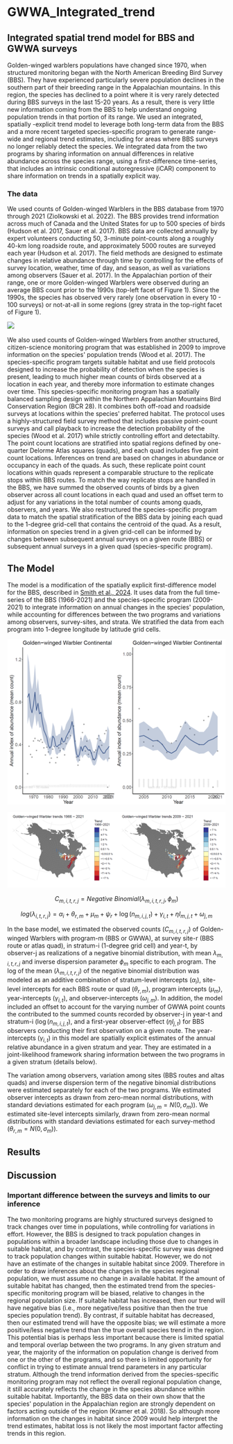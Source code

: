 # GWWA_Integrated_trend

## Integrated spatial trend model for BBS and GWWA surveys

Golden-winged warblers populations have changed since 1970, when structured monitoring began with the North American Breeding Bird Survey (BBS). They have experienced particularly severe population declines in the southern part of their breeding range in the Appalachian mountains. In this region, the species has declined to a point where it is very rarely detected during BBS surveys in the last 15-20 years. As a result, there is very little new information coming from the BBS to help understand ongoing population trends in that portion of its range. We used an integrated, spatially -explicit trend model to leverage both long-term data from the BBS and a more recent targeted species-specific program to generate range-wide and regional trend estimates, including for areas where BBS surveys no longer reliably detect the species. We integrated data from the two programs by sharing information on annual differences in relative abundance across the species range, using a first-difference time-series, that includes an intrinsic conditional autoregressive (iCAR) component to share information on trends in a spatially explicit way.

 
### The data

We used counts of Golden-winged Warblers in the BBS database from 1970 through 2021 (Ziolkowski et al. 2022). The BBS provides trend information across much of Canada and the United States for up to 500 species of birds (Hudson et al. 2017, Sauer et al. 2017). BBS data are collected annually by expert volunteers conducting 50, 3-minute point-counts along a roughly 40-km long roadside route, and approximately 5000 routes are surveyed each year (Hudson et al. 2017). The field methods are designed to estimate changes in relative abundance through time by controlling for the effects of survey location, weather, time of day, and season, as well as variations among observers (Sauer et al. 2017).  In the Appalachian portion of their range, one or more Golden-winged Warblers were observed during an average BBS count prior to the 1990s (top-left facet of Figure 1). Since the 1990s, the species has observed very rarely (one observation in every 10 - 100 surveys) or not-at-all in some regions (grey strata in the top-right facet of Figure 1).  

![](Mean_counts_by_survey_and_period.png)

We also used counts of Golden-winged Warblers from another structured, citizen-science monitoring program that was established in 2009 to improve information on the species' population trends (Wood et al. 2017). The species-specific program targets suitable habitat and use field protocols designed to increase the probability of detection when the species is present, leading to much higher mean counts of birds observed at a location in each year, and thereby more information to estimate changes over time. This species-specific monitoring program has a spatially balanced sampling design within the Northern Appalachian Mountains Bird Conservation Region (BCR 28). It combines both off-road and roadside surveys at locations within the species' preferred habitat. The protocol uses a highly-structured field survey method that includes passive point-count surveys and call playback to increase the detection probability of the species (Wood et al. 2017) while strictly controlling effort and detectabilty. The point count locations are stratified into spatial regions defined by one-quarter Delorme Atlas squares (quads), and each quad includes five point count locations. Inferences on trend are based on changes in abundance or occupancy in each of the quads. As such, these replicate point count locations within quads represent a comparable structure to the replicate stops within BBS routes. To match the way replicate stops are handled in the BBS, we have summed the observed counts of birds by a given observer across all count locations in each quad and used an offset term to adjust for any variations in the total number of counts among quads, observers, and years. We also restructured the species-specific program data to match the spatial stratification of the BBS data by joining each quad to the 1-degree grid-cell that contains the centroid of the quad. As a result, information on species trend in a given grid-cell can be informed by changes between subsequent annual surveys on a given route (BBS) or subsequent annual surveys in a given quad (species-specific program).


## The Model

The model is a modification of the spatially explicit first-difference model for the BBS, described in [Smith et al., 2024](https://doi.org/10.1093/ornithapp/duad056). It uses data from the full time-series of the BBS (1966-2021) and the species-specific program (2009-2021) to integrate information on annual changes in the species' population, while accounting for differences between the two programs and variations among observers, survey-sites, and strata.  We stratified the data from each program into 1-degree longitude by latitude grid cells.

![](figures/images/first_difference_trajectory.png)

![](figures/images/first_difference_trend_maps.png)

$$ C_{m,i,t,r,j}=Negative\ Binomial\left(\lambda_{m,i,t,r,j},\phi_m\right) $$

$$
log\left(\lambda_{i,t,r,j}\right)=\alpha_i+\theta_{r,m}+\mu_m+\psi_r+\log(n_{m,i,j,t})+\gamma_{i,t}+\eta Ι_{m,j,t}+\omega_{j,m} 
$$

In the base model, we estimated the observed counts ($C_{m,i,t,r,j}$) of Golden-winged Warblers with program-m (BBS or GWWA), at survey site-r (BBS route or atlas quad), in stratum-i (1-degree grid cell) and year-t, by observer-j as realizations of a negative binomial distribution, with mean $\lambda_{m,i,t,r,j}$ and inverse dispersion parameter $\phi_m$ specific to each program. The log of the mean ($\lambda_{m,i,t,r,j}$) of the negative binomial distribution was modeled as an additive combination of stratum-level intercepts ($\alpha_i$), site-level intercepts for each BBS route or quad ($\theta_{r,m}$), program intercepts ($\mu_m$), year-intercepts ($\gamma_{i,t}$), and observer-intercepts ($\omega_{j,m}$). In addition, the model included an offset to account for the varying number of GWWA point counts the contributed to the summed counts recorded by observer-j in year-t and stratum-i ($\log(n_{m,i,j,t}$), and a first-year observer-effect ($\eta I_{j,t}$) for BBS observers conducting their first observation on a given route. The year-intercepts ($\gamma_{i,t}$) in this model are spatially explicit estimates of the annual relative abundance in a given stratum and year. They are estimated in a joint-likelihood framework sharing information between the two programs in a given stratum (details below).

The variation among observers, variation among sites (BBS routes and altas quads) and inverse dispersion term of the negative binomial distributions were estimated separately for each of the two programs. We estimated observer intercepts as drawn from zero-mean normal distributions, with standard deviations estimated for each program ($\omega_{j,m} = N(0,\sigma_m)$). We estimated site-level intercepts similarly, drawn from zero-mean normal distributions with standard deviations estimated for each survey-method ($\theta_{r,m} = N(0,\sigma_m)$). 



## Results


## Discussion

### Important difference between the surveys and limits to our inference

The two monitoring programs are highly structured surveys designed to track changes over time in populations, while controlling for variations in effort. However, the BBS is designed to track population changes in populations within a broader landscape including those due to changes in suitable habitat, and by contrast, the species-specific survey was designed to track population changes within suitable habitat. However, we do not have an estimate of the changes in suitable habitat since 2009. Therefore in order to draw inferences about the changes in the species regional population, we must assume no change in available habitat. If the amount of suitable habitat has changed, then the estimated trend from the species-specific monitoring program will be biased, relative to changes in the regional population size. If suitable habitat has increased, then our trend will have negative bias (i.e., more negative/less positive than then the true species population trend). By contrast, if suitable habitat has decreased, then our estimated trend will have the opposite bias; we will estimate a more positive/less negative trend than the true overall species trend in the region. This potential bias is perhaps less important because there is limited spatial and temporal overlap between the two programs. In any given stratum and year, the majority of the information on population change is derived from one or the other of the programs, and so there is limited opportunity for conflict in trying to estimate annual trend parameters in any particular stratum. Although the trend information derived from the species-specific monitoring program may not reflect the overall regional population change, it still accurately reflects the change in the species abundance within suitable habitat. Importantly, the BBS data on their own show that the species' population in the Appalachian region are strongly dependent on factors acting outside of the region (Kramer et al. 2018).  So although more information on the changes in habitat since 2009 would help interpret the trend estimates, habitat loss is not likely the most important factor affecting trends in this region. 

